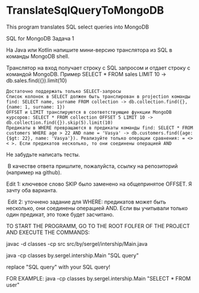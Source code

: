 # TranslateSqlQueryToMongoDB
This program translates SQL select queries into MongoDB

SQL for MongoDB
Задача 1

На Java или Kotlin напишите мини-версию транслятора из SQL в команды MongoDB shell. ​

Транслятор на вход получает строку с SQL запросом и отдает строку с командой MongoDB. Пример SELECT * FROM sales LIMIT 10 -> db.sales.find({}).limit(10) ​

    Достаточно поддержать только SELECT-запросы
    Список колонок в SELECT должен быть транслирован в projection команды find: SELECT name, surname FROM collection -> db.collection.find({}, {name: 1, surname: 1})
    OFFSET и LIMIT транслируются в соответствующие функции MongoDB курсоров: SELECT * FROM collection OFFSET 5 LIMIT 10 -> db.collection.find({}).skip(5).limit(10)
    Предикаты в WHERE превращаются в предикаты команды find: SELECT * FROM customers WHERE age > 22 AND name = 'Vasya' -> db.customers.find({age: {$gt: 22}, name: 'Vasya'}). Реализуйте только операции сравнения: = <> < >. Если предикатов несколько, то они соединены операцией AND ​

Не забудьте написать тесты.

​ В качестве ответа пришлите, пожалуйста, ссылку на репозиторий (например на github). ​

Edit 1: ключевое слово SKIP было заменено на общепринятое OFFSET. Я зачту оба варианта.

​ Edit 2: уточнено задание для WHERE: предикатов может быть несколько, они соединены операцией AND. Если вы учитывали только один предикат, это тоже будет засчитано.

TO START THE PROGRAMM, GO TO THE ROOT FOLFER OF THE PROJECT AND EXECUTE THE COMMANDS:
     
javac -d classes -cp src src/by/sergel/intership/Main.java

java -cp classes by.sergel.intership.Main "SQL query"

replace "SQL query" with your SQL query!

FOR EXAMPLE:
        java -cp classes by.sergel.intership.Main "SELECT * FROM user"
    

  
